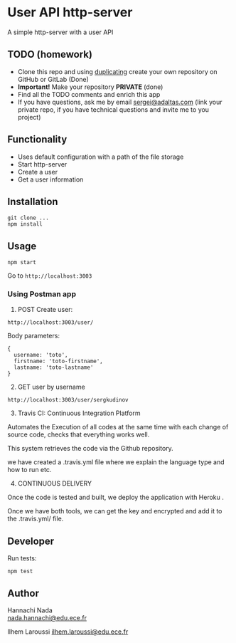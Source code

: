 # User API http-server

A simple http-server with a user API

##  TODO (homework)

* Clone this repo and using [duplicating](https://help.github.com/en/github/creating-cloning-and-archiving-repositories/duplicating-a-repository) create your own repository on GitHub or GitLab (Done)
* **Important!** Make your repository **PRIVATE** (done)
* Find all the TODO comments and enrich this app
* If you have questions, ask me by email sergei@adaltas.com (link your private repo, if you have technical questions and invite me to you project)

## Functionality

* Uses default configuration with a path of the file storage
* Start http-server
* Create a user
* Get a user information

## Installation

```
git clone ...
npm install
```

## Usage

```
npm start
```

Go to `http://localhost:3003`

### Using Postman app

1. POST Create user:

```
http://localhost:3003/user/
```

Body parameters:
```
{
  username: 'toto',
  firstname: 'toto-firstname',
  lastname: 'toto-lastname'
}
```

2. GET user by username

```
http://localhost:3003/user/sergkudinov
```

3. Travis CI: Continuous Integration Platform

Automates the Execution of all codes at the same time with each change of source code, checks that everything works well.

This system retrieves the code via the Github repository.

we have created a .travis.yml file where we explain the language type and how to run etc.

4. CONTINUOUS DELIVERY

Once the code is tested and built, we deploy the application with Heroku .

Once we have both tools, we can get the key and encrypted and add it to the .travis.yml/ file.

## Developer

Run tests:
```
npm test
```

## Author

Hannachi Nada  
nada.hannachi@edu.ece.fr

Ilhem Laroussi
ilhem.laroussi@edu.ece.fr


````
